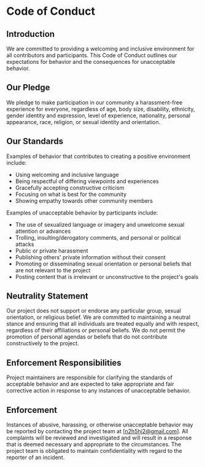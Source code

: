 # Code of Conduct

## Introduction

We are committed to providing a welcoming and inclusive environment for all contributors and participants. This Code of Conduct outlines our expectations for behavior and the consequences for unacceptable behavior.

## Our Pledge

We pledge to make participation in our community a harassment-free experience for everyone, regardless of age, body size, disability, ethnicity, gender identity and expression, level of experience, nationality, personal appearance, race, religion, or sexual identity and orientation.

## Our Standards

Examples of behavior that contributes to creating a positive environment include:
- Using welcoming and inclusive language
- Being respectful of differing viewpoints and experiences
- Gracefully accepting constructive criticism
- Focusing on what is best for the community
- Showing empathy towards other community members

Examples of unacceptable behavior by participants include:
- The use of sexualized language or imagery and unwelcome sexual attention or advances
- Trolling, insulting/derogatory comments, and personal or political attacks
- Public or private harassment
- Publishing others' private information without their consent
- Promoting or disseminating sexual orientation or personal beliefs that are not relevant to the project
- Posting content that is irrelevant or unconstructive to the project's goals

## Neutrality Statement

Our project does not support or endorse any particular group, sexual orientation, or religious belief. We are committed to maintaining a neutral stance and ensuring that all individuals are treated equally and with respect, regardless of their affiliations or personal beliefs. We do not permit the promotion of personal agendas or beliefs that do not contribute constructively to the project.

## Enforcement Responsibilities

Project maintainers are responsible for clarifying the standards of acceptable behavior and are expected to take appropriate and fair corrective action in response to any instances of unacceptable behavior.

## Enforcement

Instances of abusive, harassing, or otherwise unacceptable behavior may be reported by contacting the project team at [n2h5hj2@gmail.com]. All complaints will be reviewed and investigated and will result in a response that is deemed necessary and appropriate to the circumstances. The project team is obligated to maintain confidentiality with regard to the reporter of an incident.

